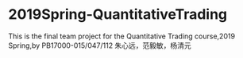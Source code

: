 # 2019Spring-QuantitativeTrading
This is the final team project for the Quantitative Trading course,2019 Spring,by 
PB17000-015/047/112
朱心远，范毅敏，杨清元
